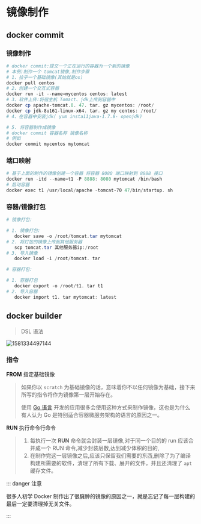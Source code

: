 # 镜像制作

## docker commit 

### 镜像制作

```powershell
# docker commit:提交一个正在运行的容器为一个新的镜像
# 本例:制作一个 tomcat镜像,制作步骤
# 1、拉乎一个基础镜像(其始就是os)
docker pull centos
# 2、创建一个交互式容器
docker run -it --name=mycentos centos: latest
# 3、软件上传:将宿主机 Tomact、jdk上传到容器中
docker cp apache-tomcat.0. 47. tar. gz mycentos: /root/
docker cp jdk-8u161-linux-x64. tar. gz my centos: /root/
# 4、在容器中安装jdk( yum insta11java-1.7.8- openjdk)

# 5. 将容器制作成镜像
# docker commit 容器名称 镜像名称
# 例如
docker commit mycentos mytomcat
```

### 端口映射

```powershell
# 基于上面的制作的镜像创建一个容器 将容器 8080 端口映射到 8888 接口
docker run -itd --name=t1 -P 8888: 8080 mytomcat /bin/bash
# 启动容器
docker exec t1 /usr/local/apache -tomcat-70 47/bin/startup. sh
```



### 容器/镜像打包

```powershell
# 镜像打包:

# 1. 镜像打包:
   docker save -o /root/tomcat.tar mytomcat
# 2. 将打包的镜像上传到其他服务器
   scp tomcat.tar 其他服务器ip:/root
# 3. 导入镜像
   docker load -i /root/tomcat. tar

# 容器打包:

# 1. 容器打包
   docker export -o /root/t1. tar t1
# 2. 导入容器
   docker import t1. tar mytomcat: latest
```

## docker builder 

> DSL 语法

![1581334497144](~@img/1581334497144.png)

### 指令

**FROM** 指定基础镜像

> 如果你以 `scratch` 为基础镜像的话，意味着你不以任何镜像为基础，接下来所写的指令将作为镜像第一层开始存在。
>
> 使用 [Go 语言](https://golang.org/) 开发的应用很多会使用这种方式来制作镜像，这也是为什么有人认为 Go 是特别适合容器微服务架构的语言的原因之一。

**RUN**  执行命令行命令

> 1. 每执行一次 **RUN** 命令就会封装一层镜像,对于同一个目的的 run 应该合并成一个 RUN 命令,减少封装层数,达到减少体积的目的, 
> 2. 在制作完这一层镜像之后,应该只保留我们需要的东西,删除了为了编译构建所需要的软件，清理了所有下载、展开的文件，并且还清理了 `apt` 缓存文件。

::: danger 注意

很多人初学 Docker 制作出了很臃肿的镜像的原因之一，就是忘记了每一层构建的最后一定要清理掉无关文件。

:::
